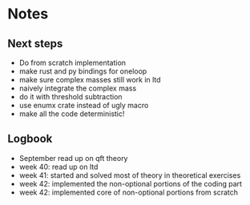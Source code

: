# Notes

## Next steps

- Do from scratch implementation
- make rust and py bindings for oneloop
- make sure complex masses still work in ltd
- naively integrate the complex mass
- do it with threshold subtraction
- use enumx crate instead of ugly macro
- make all the code deterministic!

## Logbook

- September read up on qft theory
- week 40: read up on ltd
- week 41: started and solved most of theory in theoretical exercises
- week 42: implemented the non-optional portions of the coding part
- week 42: implemented core of non-optional portions from scratch
